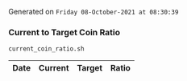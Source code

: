 Generated on `Friday 08-October-2021 at 08:30:39`

### Current to Target Coin Ratio
`current_coin_ratio.sh`

Date|Current|Target|Ratio
---|---|---|---
